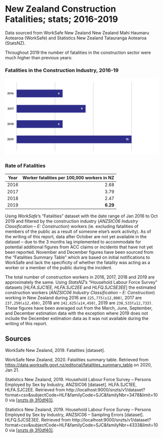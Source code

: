 # New Zealand Construction Fatalities; stats; 2016-2019

Data sourced from WorkSafe New Zealand New Zealand Mahi Haumaru Aotearoa (WorkSafe) and Statistics New Zealand Tatauranga Aotearoa (StatsNZ).

Throughout 2019 the number of fatalities in the construction sector were much higher than previous years:

### Fatalities in the Construction Industry, 2016-19
![Graph of WorkSafe Fatalities in the Construction Industry, 2016-19](/docs/worksafeConstructionFatalities2016-19.svg)

### Rate of Fatalities
| Year | Worker fatalities per 100,000 workers in NZ |
| :--: | ------------------------------------------: |
| 2016 | 2.68                                        |
| 2017 | 3.79                                        |
| 2018 | 2.47                                        |
| 2019 | **6.29**                                    |

Using *WorkSafe*’s “Fatalities” dataset with the date range of Jan 2016 to Oct 2019 and filtered by the construction industry (*ANZSIC06 Industry Classification – E: Construction*) workers (ie. excluding fatalities of members of the public as a result of someone else’s work activity). As of the writing of this report, data after October are not yet available in the dataset – due to the 3 months lag implemented to accommodate for potential additional figures from ACC claims or incidents that have not yet been reported. November and December figures have been sourced from the “Fatalities Summary Table” which are based on initial notifications to WorkSafe and lack the specificity of whether the fatality was acting as a worker or a member of the public during the incident. 

The total number of construction workers in 2016, 2017, 2018 and 2019 are approximately the same. Using *StatsNZ*’s “Household Labour Force Survey” datasets [*HLFA.SJC1EE*, *HLFA.SJC2EE* and *HLFQ.SJCSE3EE*] the estimated construction workers (*ANZSIC06 Industry Classification – E: Construction*) working in New Zealand during 2016 are `225,775(±12,800)`, 2017 are `237,250(±12,450)`, 2018 are `242,625(±14,450)`, 2019 are `238,53̄3̄(±12,73̄3̄)`. These figures have been averaged out from the March, June, September, and December estimation data with the exception where 2019 does not include the December estimation data as it was not available during the writing of this report.

## Sources
WorkSafe New Zealand, 2019. Fatalities \[dataset\].

WorkSafe New Zealand, 2020. Fatalities summary table. Retrieved from https://data.worksafe.govt.nz/editorial/fatalities_summary_table on 2020, Jan 21.

Statistics New Zealand, 2019. Household Labour Force Survey – Persons Employed by Sex by Industry, ANZSIC06 \[dataset\]. HLFA.SJC1EE, HLFA.SJC2EE. Retrieved from http://localhost:9000/snzts/v1/dataset?format=csv&subjectCode=HLF&familyCode=SJC&familyNbr=3478&limit=100 via [\[snzts @ 3f0df40\]](https://github.com/cmhh/snzts/tree/3f0df408352def9356646c63686485d4489d7bb8).

Statistics New Zealand, 2019. Household Labour Force Survey – Persons Employed by Sex by Industry, ANZSIC06 – Sampling Errors \[dataset\]. HLFQ.SJCSE3EE. Retrieved from http://localhost:9000/snzts/v1/dataset?format=csv&subjectCode=HLF&familyCode=SJC&familyNbr=4333&limit=100 via [\[snzts @ 3f0df40\]](https://github.com/cmhh/snzts/tree/3f0df408352def9356646c63686485d4489d7bb8).